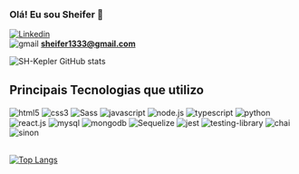 ### Olá! Eu sou Sheifer 👋

[![Linkedin](https://img.shields.io/badge/LinkedIn-0077B5?style=for-the-badge&logo=linkedin&logoColor=white)](https://www.linkedin.com/in/sheifer-kepler/)
</br>
<img alt="gmail" src="https://img.shields.io/badge/Gmail-D14836?style=for-the-badge&logo=gmail&logoColor=white" /> **sheifer1333@gmail.com**

![SH-Kepler GitHub stats](https://github-readme-stats.vercel.app/api?username=SH-Kepler&show_icons=true&theme=dracula)

## Principais Tecnologias que utilizo

<div>
  <img align="center" alt="html5" src="https://img.shields.io/badge/HTML5-E34F26?style=for-the-badge&logo=html5&logoColor=white"/>
  <img align="center" alt="css3" src="https://img.shields.io/badge/CSS3-1572B6?style=for-the-badge&logo=css3&logoColor=white"/>
  <img align="center" alt="Sass" src="https://img.shields.io/badge/Sass-CC6699?style=for-the-badge&logo=sass&logoColor=white"/>
  <img align="center" alt="javascript" src="https://img.shields.io/badge/JavaScript-F7DF1E?style=for-the-badge&logo=javascript&logoColor=black"/>
  <img align="center" alt="node.js" src="https://img.shields.io/badge/Node.js-43853D?style=for-the-badge&logo=node.js&logoColor=white"/>
  <img align="center" alt="typescript" src="https://img.shields.io/badge/TypeScript-007ACC?style=for-the-badge&logo=typescript&logoColor=white"/>
  <img align="center" alt="python" src="https://img.shields.io/badge/python-3670A0?style=for-the-badge&logo=python&logoColor=ffdd54"/>
  <img align="center" alt="react.js" src="https://img.shields.io/badge/React-20232A?style=for-the-badge&logo=react&logoColor=61DAFB"/>
  <img align="center" alt="mysql" src="https://img.shields.io/badge/MySQL-00000F?style=for-the-badge&logo=mysql&logoColor=white"/>
  <img align="center" alt="mongodb" src="https://img.shields.io/badge/MongoDB-4EA94B?style=for-the-badge&logo=mongodb&logoColor=white"/>
  <img align="center" alt="Sequelize" src="https://img.shields.io/badge/sequelize-323330?style=for-the-badge&logo=sequelize&logoColor=blue"/>
  <img align="center" alt="jest" src="https://img.shields.io/badge/Jest-323330?style=for-the-badge&logo=Jest&logoColor=white"/>
  <img align="center" alt="testing-library" src="https://img.shields.io/badge/testing%20library-323330?style=for-the-badge&logo=testing-library&logoColor=red"/>
  <img align="center" alt="chai" src="https://img.shields.io/badge/chai.js-323330?style=for-the-badge&logo=chai&logoColor=red"/>
  <img align="center" alt="sinon" src="https://img.shields.io/badge/sinon.js-323330?style=for-the-badge&logo=sinon"/>
</div><br/>

[![Top Langs](https://github-readme-stats.vercel.app/api/top-langs/?username=anuraghazra&layout=compact)](https://github.com/SH-Kepler/github-readme-stats)
